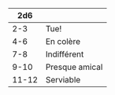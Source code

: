 
| 2d6   |                |
| ----- | -------------- |
| 2-3   | Tue!           |
| 4-6   | En colère      |
| 7-8   | Indifférent    |
| 9-10  | Presque amical |
| 11-12 | Serviable      |


